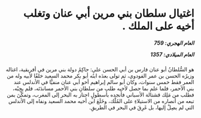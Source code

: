<h1 dir="rtl">اغتيال سلطان بني مرين أبي عنان وتغلب أخيه على الملك .</h1>

<h5 dir="rtl">العام الهجري:  759

العام الميلادي: 1357

</h5>

<p dir="rtl">هو السُّلطانُ أبو عنان فارس بن أبي الحسن علي: حاكِمُ دولة بني مرين في أفريقية، اغتاله وزيرُه الحسن بن عمر الفودوي، ثم تولى بعدَه ابنُه أبو بكر محمد السعيد خلفًا لأبيه وله من العمر فقط خمس سنوات، وكان أبو سالم إبراهيم أخو أبي عنان منفيًّا في الأندلس عند بني الأحمر، فلما علم بما حصل لأخيه طلب من سلطانِ بني الأحمر مساندَتَه، فلم يجِبْه، فطلب من مَلِك قشتالة الأسباني فأنجده بأسطولٍ اجتاز به البحر إلى المغرب، وتمكَّنَ بمن تبعه من أنصاره من الاستيلاءِ على المُلْك، وخَلَعَ ابن أخيه محمد السعيد ونفاه إلى الأندلس التي لم يصِلْ إليها، بل غَرِقَ في البحر في الطريقِ.</p></br>
